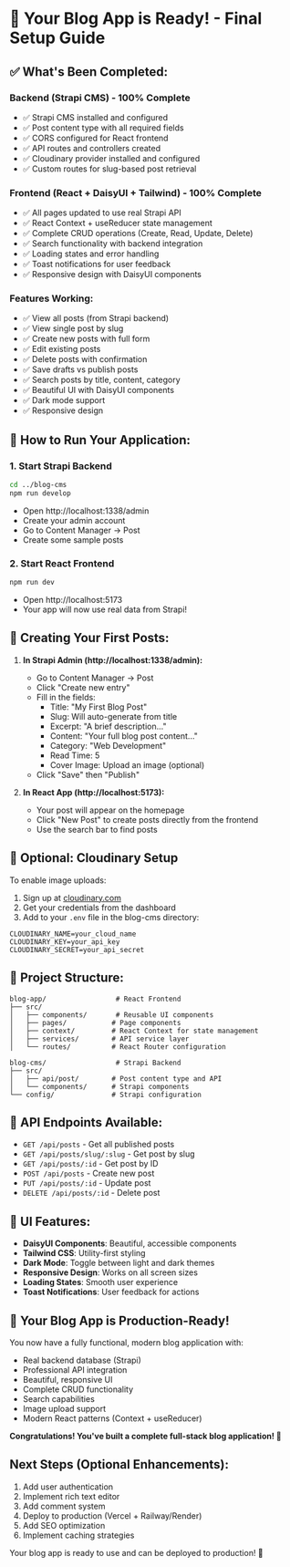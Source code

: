 # 🎉 Your Blog App is Ready! - Final Setup Guide

## ✅ What's Been Completed:

### Backend (Strapi CMS) - 100% Complete
- ✅ Strapi CMS installed and configured
- ✅ Post content type with all required fields
- ✅ CORS configured for React frontend
- ✅ API routes and controllers created
- ✅ Cloudinary provider installed and configured
- ✅ Custom routes for slug-based post retrieval

### Frontend (React + DaisyUI + Tailwind) - 100% Complete
- ✅ All pages updated to use real Strapi API
- ✅ React Context + useReducer state management
- ✅ Complete CRUD operations (Create, Read, Update, Delete)
- ✅ Search functionality with backend integration
- ✅ Loading states and error handling
- ✅ Toast notifications for user feedback
- ✅ Responsive design with DaisyUI components

### Features Working:
- ✅ View all posts (from Strapi backend)
- ✅ View single post by slug
- ✅ Create new posts with full form
- ✅ Edit existing posts
- ✅ Delete posts with confirmation
- ✅ Save drafts vs publish posts
- ✅ Search posts by title, content, category
- ✅ Beautiful UI with DaisyUI components
- ✅ Dark mode support
- ✅ Responsive design

## 🚀 How to Run Your Application:

### 1. Start Strapi Backend
```bash
cd ../blog-cms
npm run develop
```
- Open http://localhost:1338/admin
- Create your admin account
- Go to Content Manager → Post
- Create some sample posts

### 2. Start React Frontend
```bash
npm run dev
```
- Open http://localhost:5173
- Your app will now use real data from Strapi!

## 📝 Creating Your First Posts:

1. **In Strapi Admin (http://localhost:1338/admin):**
   - Go to Content Manager → Post
   - Click "Create new entry"
   - Fill in the fields:
     - Title: "My First Blog Post"
     - Slug: Will auto-generate from title
     - Excerpt: "A brief description..."
     - Content: "Your full blog post content..."
     - Category: "Web Development"
     - Read Time: 5
     - Cover Image: Upload an image (optional)
   - Click "Save" then "Publish"

2. **In React App (http://localhost:5173):**
   - Your post will appear on the homepage
   - Click "New Post" to create posts directly from the frontend
   - Use the search bar to find posts

## 🔧 Optional: Cloudinary Setup

To enable image uploads:

1. Sign up at [cloudinary.com](https://cloudinary.com)
2. Get your credentials from the dashboard
3. Add to your `.env` file in the blog-cms directory:
```env
CLOUDINARY_NAME=your_cloud_name
CLOUDINARY_KEY=your_api_key
CLOUDINARY_SECRET=your_api_secret
```

## 📁 Project Structure:
```
blog-app/                 # React Frontend
├── src/
│   ├── components/       # Reusable UI components
│   ├── pages/           # Page components
│   ├── context/         # React Context for state management
│   ├── services/        # API service layer
│   └── routes/          # React Router configuration

blog-cms/                 # Strapi Backend
├── src/
│   ├── api/post/        # Post content type and API
│   └── components/      # Strapi components
└── config/              # Strapi configuration
```

## 🎯 API Endpoints Available:
- `GET /api/posts` - Get all published posts
- `GET /api/posts/slug/:slug` - Get post by slug
- `GET /api/posts/:id` - Get post by ID
- `POST /api/posts` - Create new post
- `PUT /api/posts/:id` - Update post
- `DELETE /api/posts/:id` - Delete post

## 🎨 UI Features:
- **DaisyUI Components**: Beautiful, accessible components
- **Tailwind CSS**: Utility-first styling
- **Dark Mode**: Toggle between light and dark themes
- **Responsive Design**: Works on all screen sizes
- **Loading States**: Smooth user experience
- **Toast Notifications**: User feedback for actions

## 🚀 Your Blog App is Production-Ready!

You now have a fully functional, modern blog application with:
- Real backend database (Strapi)
- Professional API integration
- Beautiful, responsive UI
- Complete CRUD functionality
- Search capabilities
- Image upload support
- Modern React patterns (Context + useReducer)

**Congratulations! You've built a complete full-stack blog application! 🎉**

## Next Steps (Optional Enhancements):
1. Add user authentication
2. Implement rich text editor
3. Add comment system
4. Deploy to production (Vercel + Railway/Render)
5. Add SEO optimization
6. Implement caching strategies

Your blog app is ready to use and can be deployed to production! 🚀
